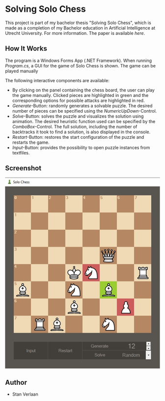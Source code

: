 # Solving Solo Chess
This project is part of my bachelor thesis "Solving Solo Chess", which is made as a completion of my Bachelor education in Artificial Intelligence
at Utrecht University. For more information. The paper is available *here*.

## How It Works
The program is a Windows Forms App (.NET Framework). When running *Program.cs*, a GUI for the game of Solo Chess is shown. The game can be played manually

The following interactive components are available:
* By clicking on the panel containing the chess board, the user can play the game manually. Clicked pieces are highlighted in green and the corresponding options for possible attacks are highlighted in red.
* *Generate*-Button: randomly generates a solvable puzzle. The desired number of pieces can be specified using the *NumericUpDown*-Control.
* *Solve*-Button: solves the puzzle and visualizes the solution using animation. The desired heuristic function used can be specified by the *ComboBox*-Control. The full solution, including the number of backtracks it took to find a solution, is also displayed in the console.
* *Restart*-Button: restores the start configuration of the puzzle and restarts the game.
* *Input*-Button: provides the possibility to open puzzle instances from textfiles. 

## Screenshot
![screenshot](/screenshot.jpg)

## Author
* Stan Verlaan
